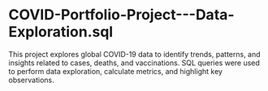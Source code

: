 # COVID-Portfolio-Project---Data-Exploration.sql
This project explores global COVID-19 data to identify trends, patterns, and insights related to cases, deaths, and vaccinations. SQL queries were used to perform data exploration, calculate metrics, and highlight key observations.
